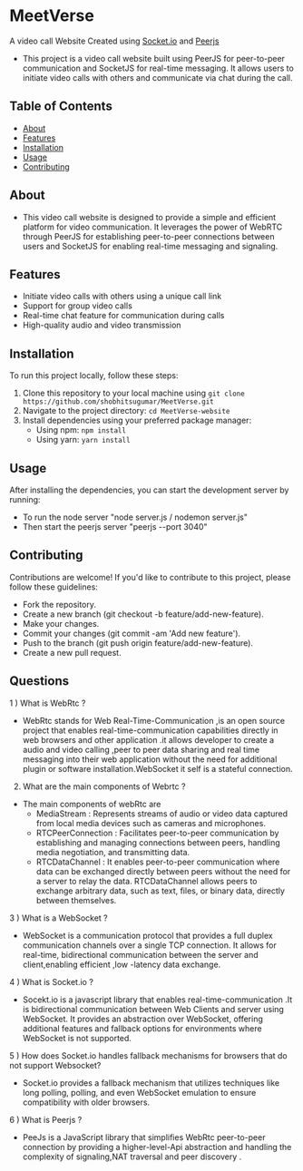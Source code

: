 # MeetVerse 
A video call Website Created using [Socket.io](https://socket.io/) and [Peerjs](https://peerjs.com/docs/#start)

- This project is a video call website built using PeerJS for peer-to-peer communication and SocketJS for real-time messaging. It allows users to initiate video calls with others and communicate via chat during the call.

## Table of Contents

- [About](#about)
- [Features](#features)
- [Installation](#installation)
- [Usage](#usage)
- [Contributing](#contributing)


## About

- This video call website is designed to provide a simple and efficient platform for video communication. It leverages the power of WebRTC through PeerJS for establishing peer-to-peer connections between users and SocketJS for enabling real-time messaging and signaling.

## Features

- Initiate video calls with others using a unique call link
- Support for group video calls
- Real-time chat feature for communication during calls
- High-quality audio and video transmission

## Installation

To run this project locally, follow these steps:

1. Clone this repository to your local machine using `git clone https://github.com/shobhitsugumar/MeetVerse.git`
2. Navigate to the project directory: `cd MeetVerse-website`
3. Install dependencies using your preferred package manager:
   - Using npm: `npm install`
   - Using yarn: `yarn install`

## Usage

After installing the dependencies, you can start the development server by running:

- To run the node server  "node server.js / nodemon server.js"
- Then start the peerjs server "peerjs --port 3040"

## Contributing 

Contributions are welcome! If you'd like to contribute to this project, please follow these guidelines:

- Fork the repository.
- Create a new branch (git checkout -b feature/add-new-feature).
- Make your changes.
- Commit your changes (git commit -am 'Add new feature').
- Push to the branch (git push origin feature/add-new-feature).
- Create a new pull request.

##   Questions 

1 ) What is WebRtc ?
- WebRtc stands for Web Real-Time-Communication ,is an open source project that enables real-time-communication capabilities directly in web browsers and other application .it allows developer to create a audio and video calling ,peer to peer data sharing and real time messaging into their web application without the need for additional plugin or software installation.WebSocket it self is a stateful connection.

2) What are the main components of Webrtc ?
- The main components of webRtc are
    * MediaStream : Represents streams of audio or video data captured from local media devices such as cameras and microphones.
    * RTCPeerConnection : Facilitates peer-to-peer communication by establishing and managing connections between peers, handling media negotiation, and transmitting data.
    * RTCDataChannel : It enables peer-to-peer communication where data can be exchanged directly between peers without the need for a server to relay the data.  RTCDataChannel allows peers to exchange arbitrary data, such as text, files, or binary data, directly between themselves.

3 ) What is a WebSocket ? 
- WebSocket is a communication protocol that provides a full duplex communication channels over a single TCP connection. It allows for real-time, bidirectional communication between the server and client,enabling efficient ,low -latency data exchange.

4 ) What is Socket.io ? 
- Socekt.io is a javascript library that enables real-time-communication .It is bidirectional communication between Web Clients and server using WebSocket. It provides an abstraction over WebSocket, offering additional features and fallback options for environments where WebSocket is not supported.

5 ) How does Socket.io handles fallback mechanisms for browsers that do not support Websocket?
- Socket.io provides a fallback mechanism that utilizes techniques like long polling, polling, and even WebSocket emulation to ensure compatibility with older browsers.

6 ) What is Peerjs ?
- PeeJs is a JavaScript library that simplifies WebRtc peer-to-peer connection by providing a higher-level-Api abstraction and handling the complexity of signaling,NAT traversal and peer discovery .
